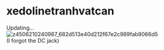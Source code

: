 # xedolinetranhvatcan
Updating...<br>
![z4506210240987_682d513e40d212f67e2c989fab9066d5](https://github.com/GiaBaodotDev/xedolinetranhvatcan/assets/106833560/4e9d2a8b-b312-475e-a2ee-719f94e7f9e5)
<br>(I forgot the DC jack)
